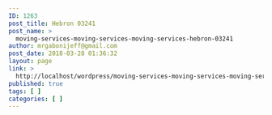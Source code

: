 ```yaml
---
ID: 1263
post_title: Hebron 03241
post_name: >
  moving-services-moving-services-moving-services-hebron-03241
author: mrgabonijeff@gmail.com
post_date: 2018-03-28 01:36:32
layout: page
link: >
  http://localhost/wordpress/moving-services-moving-services-moving-services-hebron-03241/
published: true
tags: [ ]
categories: [ ]
---
```

